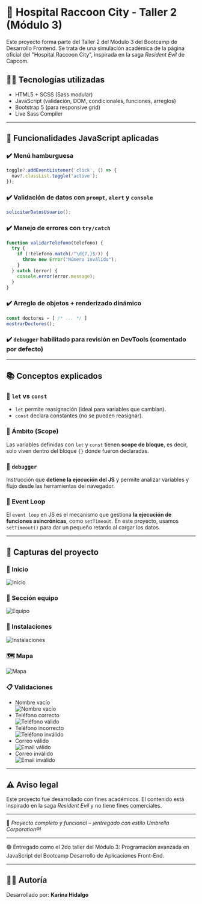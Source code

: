 # 🏥 Hospital Raccoon City - Taller 2 (Módulo 3)

Este proyecto forma parte del Taller 2 del Módulo 3 del Bootcamp de Desarrollo Frontend. Se trata de una simulación académica de la página oficial del "Hospital Raccoon City", inspirada en la saga *Resident Evil* de Capcom.

## 👨‍💻 Tecnologías utilizadas

- HTML5 + SCSS (Sass modular)
- JavaScript (validación, DOM, condicionales, funciones, arreglos)
- Bootstrap 5 (para responsive grid)
- Live Sass Compiler

---

## 🎯 Funcionalidades JavaScript aplicadas

### ✔️ Menú hamburguesa
```js
toggle?.addEventListener('click', () => {
  nav?.classList.toggle('active');
});
```

### ✔️ Validación de datos con `prompt`, `alert` y `console`
```js
solicitarDatosUsuario();
```

### ✔️ Manejo de errores con `try/catch`
```js
function validarTelefono(telefono) {
  try {
    if (!telefono.match(/^\d{7,}$/)) {
      throw new Error("Número inválido");
    }
  } catch (error) {
    console.error(error.message);
  }
}
```

### ✔️ Arreglo de objetos + renderizado dinámico
```js
const doctores = [ /* ... */ ]
mostrarDoctores();
```

### ✔️ `debugger` habilitado para revisión en DevTools (comentado por defecto)

---

## 📚 Conceptos explicados

### 🔹 `let` vs `const`
- `let` permite reasignación (ideal para variables que cambian).
- `const` declara constantes (no se pueden reasignar).

### 🔹 Ámbito (Scope)
Las variables definidas con `let` y `const` tienen **scope de bloque**, es decir, solo viven dentro del bloque `{}` donde fueron declaradas.

### 🔹 `debugger`
Instrucción que **detiene la ejecución del JS** y permite analizar variables y flujo desde las herramientas del navegador.

### 🔹 Event Loop
El `event loop` en JS es el mecanismo que gestiona **la ejecución de funciones asincrónicas**, como `setTimeout`. En este proyecto, usamos `setTimeout()` para dar un pequeño retardo al cargar los datos.

---

## 📸 Capturas del proyecto

### 🧠 Inicio
![Inicio](img/screenshots/screenshot-inicio.jpeg)

### 🧪 Sección equipo
![Equipo](img/screenshots/screenshot-equipo.jpeg)

### 🏥 Instalaciones
![Instalaciones](img/screenshots/screenshot-instalaciones.jpeg)

### 🗺️ Mapa
![Mapa](img/screenshots/screenshot-mapas.jpeg)

### 📋 Validaciones
- Nombre vacío  
![Nombre vacío](img/screenshots/screenshot-inicio-a-nombre.PNG)
- Teléfono correcto  
![Teléfono válido](img/screenshots/screenshot-inicio-b-telefono.PNG)
- Teléfono incorrecto  
![Teléfono inválido](img/screenshots/screenshot-inicio-c-telefono-incorrecto.PNG)
- Correo válido  
![Email válido](img/screenshots/screenshot-inicio-d-correo-electronico.PNG)
- Correo inválido  
![Email inválido](img/screenshots/screenshot-inicio-e-correo-invalido.PNG)

---

## ⚠️ Aviso legal
Este proyecto fue desarrollado con fines académicos. El contenido está inspirado en la saga *Resident Evil* y no tiene fines comerciales.

---

🎉 *Proyecto completo y funcional – ¡entregado con estilo Umbrella Corporation®!*

---

🟢 Entregado como el 2do taller del Módulo 3: Programación avanzada en JavaScript del Bootcamp Desarrollo de Aplicaciones Front-End.

---

## 👩‍💻 Autoría

Desarrollado por: **Karina Hidalgo**  